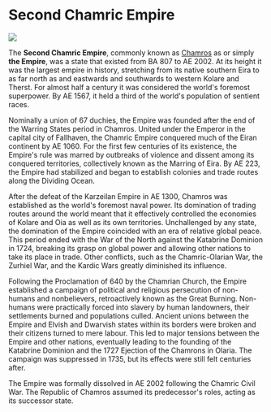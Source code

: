 # Second Chamric Empire

![](https://raw.githubusercontent.com/lel-rc/Ornia/master/secondempire.png)

The **Second Chamric Empire**, commonly known as [Chamros](Chamros.md) as or simply **the Empire**, was a state that existed from BA 807 to AE 2002. At its height it was the largest empire in history, stretching from its native southern Eira to as far north as and eastwards and southwards to western Kolare and Therst. For almost half a century it was considered the world's foremost superpower. By AE 1567, it held a third of the world's population of sentient races. 

Nominally a union of 67 duchies, the Empire was founded after the end of the Warring States period in Chamros. United under the Emperor in the capital city of Fallhaven, the Chamric Empire conquered much of the Eiran continent by AE 1060. For the first few centuries of its existence, the Empire's rule was marred by outbreaks of violence and dissent among its conquered territories, collectively known as the Marring of Eira. By AE 223, the Empire had stabilized and began to establish colonies and trade routes along the Dividing Ocean.

After the defeat of the Karzeilan Empire in AE 1300, Chamros was established as the world's foremost naval power. Its domination of trading routes around the world meant that it effectively controlled the economies of Kolare and Oia as well as its own territories. Unchallenged by any state, the domination of the Empire coincided with an era of relative global peace. This period ended with the War of the North against the Katabrine Dominion in 1724, breaking its grasp on global power and allowing other nations to take its place in trade. Other conflicts, such as the Chamric-Olarian War, the Zurhiel War, and the Kardic Wars greatly diminished its influence.

Following the Proclamation of 640 by the Chamrian Church, the Empire established a campaign of political and religious persecution of non-humans and nonbelievers, retroactively known as the Great Burning. Non-humans were practically forced into slavery by human landowners, their settlements burned and populations culled. Ancient unions between the Empire and Elvish and Dwarvish states within its borders were broken and their citizens turned to mere labour. This led to major tensions between the Empire and other nations, eventually leading to the founding of the Katabrine Dominion and the 1727 Ejection of the Chamrons in Olaria. The campaign was suppressed in 1735, but its effects were still felt centuries after.

The Empire was formally dissolved in AE 2002 following the Chamric Civil War. The Republic of Chamros assumed its predecessor's roles, acting as its successor state.

